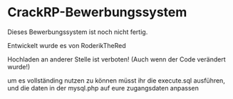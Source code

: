 # CrackRP-Bewerbungssystem

Dieses Bewerbungssystem ist noch nicht fertig.

Entwickelt wurde es von RoderikTheRed

Hochladen an anderer Stelle ist verboten! (Auch wenn der Code verändert wurde!)

um es vollständing nutzen zu können müsst ihr die execute.sql ausführen, und die daten in der mysql.php auf eure zugangsdaten anpassen
